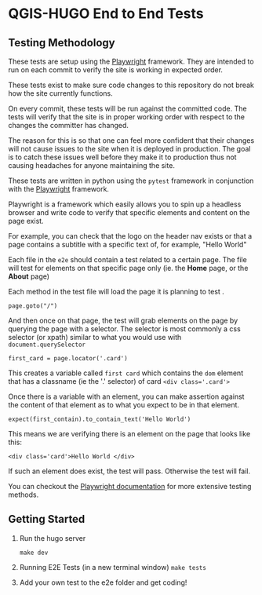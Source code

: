 # QGIS-HUGO End to End Tests

## Testing Methodology
These tests are setup using the [Playwright](https://playwright.dev/python/docs/writing-tests) framework. They are intended to run on each commit to verify the site is working in expected order.

These tests exist to make sure code changes to this repository do not break how the site currently functions. 

On every commit, these tests will be run against the committed code. The tests will verify that the site is in proper working order with respect to the changes the committer has changed.

The reason for this is so that one can feel more confident that their changes will not cause issues to the site when it is deployed in production. The goal is to catch these issues well before they make it to production thus not causing headaches for anyone maintaining the site.


These tests are written in python using the `pytest` framework in conjunction with the [Playwright](https://playwright.dev/python/docs/writing-tests) framework.

Playwright is a framework which easily allows you to spin up a headless browser and write code to verify that specific elements and content on the page exist. 

For example, you can check that the logo on the header nav exists or that a page contains a subtitle with a specific text of, for example, "Hello World"

Each file in the `e2e` should contain a test related to a certain page. The file will test for elements on that specific page only (ie. the **Home** page, or the **About** page)

Each method in the test file will load the page it is planning to test .
```
page.goto("/")
```

And then once on that page, the test will grab elements on the page by querying the page with a selector. The selector is most commonly a css selector (or xpath) similar to what you would use with `document.querySelector`
```
first_card = page.locator('.card')
```
This creates a variable called `first card` which contains the `dom` element that has a classname (ie the '.' selector) of card `<div class='.card'>`

Once there is a variable with an element, you can make assertion against the content of that element as to what you expect to be in that element.
```
expect(first_contain).to_contain_text('Hello World')
```

This means we are verifying there is an element on the page that looks like this:
```
<div class='card'>Hello World </div>
```

If such an element does exist, the test will pass. Otherwise the test will fail.

You can checkout the [Playwright documentation](https://playwright.dev/docs/writing-tests) for more extensive testing methods.

## Getting Started


1. Run the hugo server

    `make dev`

2. Running E2E Tests (in a new terminal window)
    `make tests`

3. Add your own test to the e2e folder and get coding!
